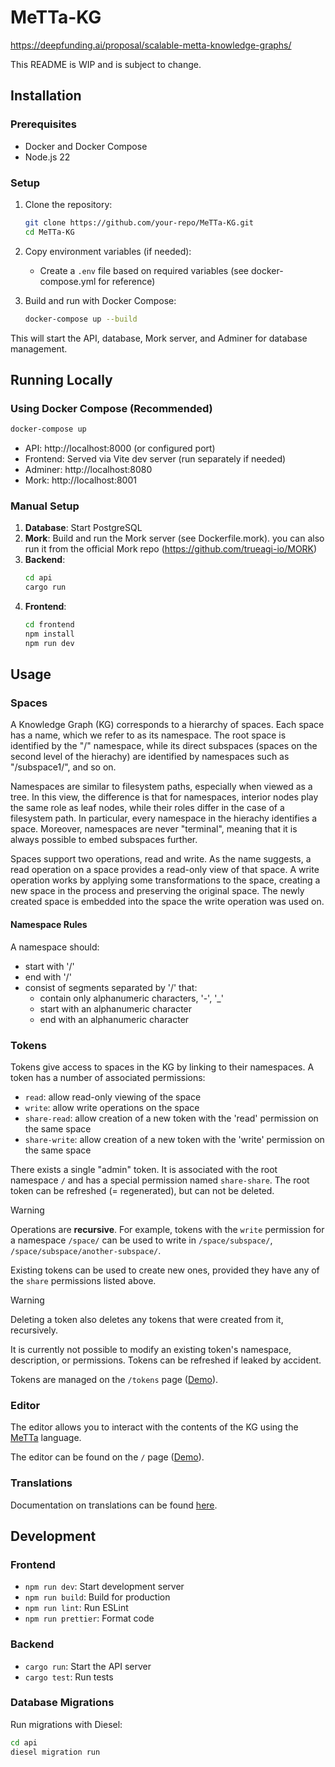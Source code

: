 # MeTTa-KG

https://deepfunding.ai/proposal/scalable-metta-knowledge-graphs/

This README is WIP and is subject to change.

## Installation

### Prerequisites

- Docker and Docker Compose
- Node.js 22

### Setup

1. Clone the repository:
   ```bash
   git clone https://github.com/your-repo/MeTTa-KG.git
   cd MeTTa-KG
   ```

2. Copy environment variables (if needed):
   - Create a `.env` file based on required variables (see docker-compose.yml for reference)

3. Build and run with Docker Compose:
   ```bash
   docker-compose up --build
   ```

This will start the API, database, Mork server, and Adminer for database management.

## Running Locally

### Using Docker Compose (Recommended)

```bash
docker-compose up
```

- API: http://localhost:8000 (or configured port)
- Frontend: Served via Vite dev server (run separately if needed)
- Adminer: http://localhost:8080
- Mork: http://localhost:8001

### Manual Setup

1. **Database**: Start PostgreSQL
2. **Mork**: Build and run the Mork server (see Dockerfile.mork). you can also run it from the official Mork repo (https://github.com/trueagi-io/MORK)
3. **Backend**: 
   ```bash
   cd api
   cargo run
   ```
4. **Frontend**:
   ```bash
   cd frontend
   npm install
   npm run dev
   ```

## Usage

### Spaces

A Knowledge Graph (KG) corresponds to a hierarchy of spaces. Each space has a name, which we refer to as its namespace. The root space is identified by the "/" namespace, while its direct subspaces (spaces on the second level of the hierachy) are identified by namespaces such as "/subspace1/", and so on.

Namespaces are similar to filesystem paths, especially when viewed as a tree. In this view, the difference is that for namespaces, interior nodes play the same role as leaf nodes, while their roles differ in the case of a filesystem path. In particular, every namespace in the hierachy identifies a space. Moreover, namespaces are never "terminal", meaning that it is always possible to embed subspaces further.

Spaces support two operations, read and write. As the name suggests, a read operation on a space provides a read-only view of that space. A write operation works by applying some transformations to the space, creating a new space in the process and preserving the original space. The newly created space is embedded into the space the write operation was used on.

#### Namespace Rules

A namespace should:

- start with '/'
- end with '/'
- consist of segments separated by '/' that:
  - contain only alphanumeric characters, '-', '\_'
  - start with an alphanumeric character
  - end with an alphanumeric character

### Tokens

Tokens give access to spaces in the KG by linking to their namespaces. A token has a number of associated permissions:

- `read`: allow read-only viewing of the space
- `write`: allow write operations on the space
- `share-read`: allow creation of a new token with the 'read' permission on the same space
- `share-write`: allow creation of a new token with the 'write' permission on the same space

There exists a single "admin" token. It is associated with the root namespace `/` and has a special permission named `share-share`. The root token can be refreshed (= regenerated), but can not be deleted.

> [!WARNING]
> Operations are **recursive**. For example, tokens with the `write` permission for a namespace `/space/` can be used to write in `/space/subspace/`, `/space/subspace/another-subspace/`.

Existing tokens can be used to create new ones, provided they have any of the `share` permissions listed above.

> [!WARNING]
> Deleting a token also deletes any tokens that were created from it, recursively.

It is currently not possible to modify an existing token's namespace, description, or permissions. Tokens can be refreshed if leaked by accident.

Tokens are managed on the `/tokens` page ([Demo](https://metta-kg.vercel.app/tokens)).

### Editor

The editor allows you to interact with the contents of the KG using the [MeTTa](https://metta-lang.dev/) language.

The editor can be found on the `/` page ([Demo](https://metta-kg.vercel.app/)).

### Translations

Documentation on translations can be found [here](./translations/README.md).

## Development

### Frontend

- `npm run dev`: Start development server
- `npm run build`: Build for production
- `npm run lint`: Run ESLint
- `npm run prettier`: Format code

### Backend

- `cargo run`: Start the API server
- `cargo test`: Run tests

### Database Migrations

Run migrations with Diesel:

```bash
cd api
diesel migration run
```
